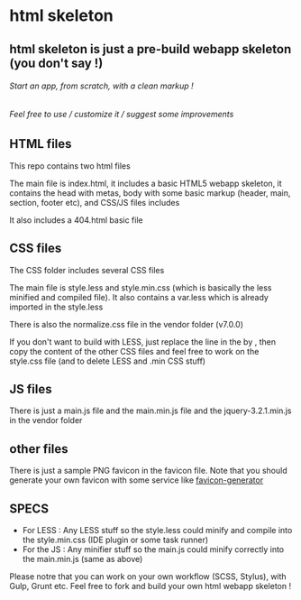 # html skeleton
## html skeleton is just a pre-build webapp skeleton (you don't say !)
###### Start an app, from scratch, with a clean markup !
###### Feel free to use / customize it / suggest some improvements

## HTML files

This repo contains two html files

The main file is index.html, it includes a basic HTML5 webapp skeleton, it contains the head with metas, body with some basic markup (header, main, section, footer etc), and CSS/JS files includes

It also includes a 404.html basic file

## CSS files

The CSS folder includes several CSS files

The main file is style.less and style.min.css (which is basically the less minified and compiled file). It also contains a var.less which is already imported in the style.less

There is also the normalize.css file in the vendor folder (v7.0.0)

If you don't want to build with LESS, just replace the <link rel="stylesheet"  href="css/style.min.css"> line in the <head> by <link rel="stylesheet"  href="css/style.css">, then copy the content of the other CSS files and feel free to work on the style.css file (and to delete LESS and .min CSS stuff)

## JS files

There is just a main.js file and the main.min.js file and the jquery-3.2.1.min.js in the vendor folder

## other files

There is just a sample PNG favicon in the favicon file. Note that you should generate your own favicon with some service like [favicon-generator](https://www.favicon-generator.org/)

## SPECS

- For LESS : Any LESS stuff so the style.less could minify and compile into the style.min.css (IDE plugin or some task runner)
- For the JS : Any minifier stuff so the main.js could minify correctly into the main.min.js (same as above)

Please notre that you can work on your own workflow (SCSS, Stylus), with Gulp, Grunt etc. Feel free to fork and build your own html webapp skeleton !
